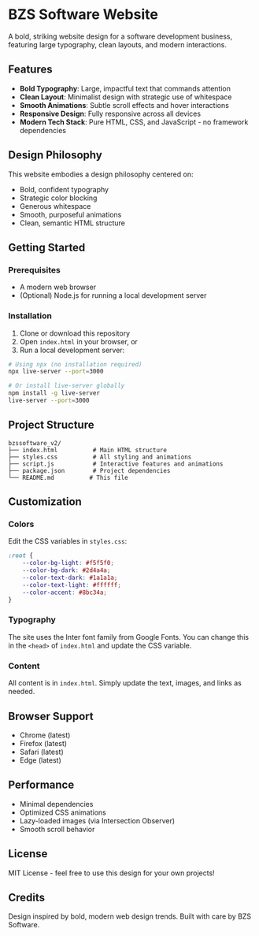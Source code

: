 # BZS Software Website

A bold, striking website design for a software development business, featuring large typography, clean layouts, and modern interactions.

## Features

- **Bold Typography**: Large, impactful text that commands attention
- **Clean Layout**: Minimalist design with strategic use of whitespace
- **Smooth Animations**: Subtle scroll effects and hover interactions
- **Responsive Design**: Fully responsive across all devices
- **Modern Tech Stack**: Pure HTML, CSS, and JavaScript - no framework dependencies

## Design Philosophy

This website embodies a design philosophy centered on:
- Bold, confident typography
- Strategic color blocking
- Generous whitespace
- Smooth, purposeful animations
- Clean, semantic HTML structure

## Getting Started

### Prerequisites

- A modern web browser
- (Optional) Node.js for running a local development server

### Installation

1. Clone or download this repository
2. Open `index.html` in your browser, or
3. Run a local development server:

```bash
# Using npx (no installation required)
npx live-server --port=3000

# Or install live-server globally
npm install -g live-server
live-server --port=3000
```

## Project Structure

```
bzssoftware_v2/
├── index.html          # Main HTML structure
├── styles.css          # All styling and animations
├── script.js           # Interactive features and animations
├── package.json        # Project dependencies
└── README.md          # This file
```

## Customization

### Colors

Edit the CSS variables in `styles.css`:

```css
:root {
    --color-bg-light: #f5f5f0;
    --color-bg-dark: #2d4a4a;
    --color-text-dark: #1a1a1a;
    --color-text-light: #ffffff;
    --color-accent: #8bc34a;
}
```

### Typography

The site uses the Inter font family from Google Fonts. You can change this in the `<head>` of `index.html` and update the CSS variable.

### Content

All content is in `index.html`. Simply update the text, images, and links as needed.

## Browser Support

- Chrome (latest)
- Firefox (latest)
- Safari (latest)
- Edge (latest)

## Performance

- Minimal dependencies
- Optimized CSS animations
- Lazy-loaded images (via Intersection Observer)
- Smooth scroll behavior

## License

MIT License - feel free to use this design for your own projects!

## Credits

Design inspired by bold, modern web design trends. Built with care by BZS Software.

